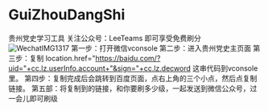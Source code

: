 
# GuiZhouDangShi
贵州党史学习工具
关注公众号：LeeTeams 即可享受免费刷分
![WechatIMG1317](https://user-images.githubusercontent.com/33970123/118350814-45bc9300-b58b-11eb-9574-930190293c19.jpeg)
第一步：打开微信vconsole
第二步：进入贵州党史主页面
第三步：复制 location.href="https://baidu.com/?uid="+cc.lz.userInfo.account+"&sign="+cc.lz.decword 这串代码到vconsole里。
第四步：复制完成后会跳转到百度页面，点右上角的三个小点，然后点复制链接。
第五部：将复制到的链接，和你要刷多少级，一起发送到微信公众号，过一会儿即可刷级
